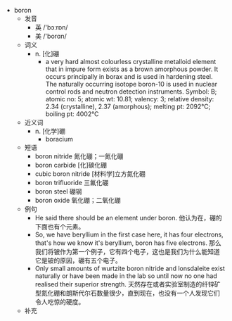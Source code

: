 - boron
  - 发音
    - 英 /'bɔːrɒn/
    - 美 /'borɑn/
  - 词义
    - n. [化]硼
      - a very hard almost colourless crystalline metalloid element that in impure form exists as a brown amorphous powder. It occurs principally in borax and is used in hardening steel. The naturally occurring isotope boron-10 is used in nuclear control rods and neutron detection instruments. Symbol: B; atomic no: 5; atomic wt: 10.81; valency: 3; relative density: 2.34 (crystalline), 2.37 (amorphous); melting pt: 2092°C; boiling pt: 4002°C 
  - 近义词
    - n. [化学]硼
      - boracium
  - 短语
    - boron nitride 氮化硼；一氮化硼
    - boron carbide [化]碳化硼
    - cubic boron nitride [材料学]立方氮化硼
    - boron trifluoride 三氟化硼
    - boron steel 硼钢
    - boron oxide 氧化硼；二氧化硼
  - 例句
    - He said there should be an element under boron. 他认为在，硼的下面也有个元素。
    - So, we have beryllium in the first case here, it has four electrons, that's how we know it's beryllium, boron has five electrons. 那么我们将铍作为第一个例子，它有四个电子，这也是我们为什么能知道它是铍的原因，硼有五个电子。
    - Only small amounts of wurtzite boron nitride and lonsdaleite exist naturally or have been made in the lab so until now no one had realised their superior strength. 天然存在或者实验室制造的纤锌矿型氮化硼和朗斯代尔石数量很少，直到现在，也没有一个人发现它们令人吃惊的硬度。
  - 补充